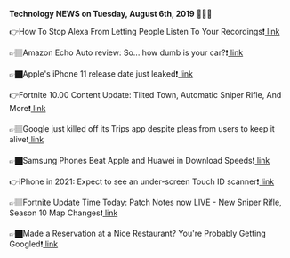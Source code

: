 <b>Technology NEWS on Tuesday, August 6th, 2019</b> 📡📡📡 

👉How To Stop Alexa From Letting People Listen To Your Recordings❗️<a href='https://www.google.com/url?rct=j&sa=t&url=https://www.ibtimes.com/how-stop-alexa-letting-people-listen-your-recordings-2811093&ct=ga&cd=CAIyGmVjZmViYzNiZjFkNzQyNDM6Y29tOmVuOlVT&usg=AFQjCNGo9M_D-NYQbdPR8g0RPhuIEbWCfg'> link</a>

👉🏽Amazon Echo Auto review: So... how dumb is your car?❗️<a href='https://www.google.com/url?rct=j&sa=t&url=https://www.theverge.com/2019/8/6/20754404/amazon-echo-auto-review-alexa-car-price-specs-features&ct=ga&cd=CAIyGmVjZmViYzNiZjFkNzQyNDM6Y29tOmVuOlVT&usg=AFQjCNENDu597ytMVYMHwYdO31Be91KNwA'> link</a>

👉🏿Apple's iPhone 11 release date just leaked❗️<a href='https://www.google.com/url?rct=j&sa=t&url=https://bgr.com/2019/08/06/iphone-11-release-date-leak-september-20-softbank/&ct=ga&cd=CAIyGmVjZmViYzNiZjFkNzQyNDM6Y29tOmVuOlVT&usg=AFQjCNEtDmU7RoOWlECdb34cGvZWzBWlOQ'> link</a>

👉Fortnite 10.00 Content Update: Tilted Town, Automatic Sniper Rifle, And More❗️<a href='https://www.google.com/url?rct=j&sa=t&url=https://www.gamespot.com/articles/fortnite-1000-content-update-tilted-town-automatic/1100-6468930/&ct=ga&cd=CAIyGmVjZmViYzNiZjFkNzQyNDM6Y29tOmVuOlVT&usg=AFQjCNEgQmzBUvc_P3QLqifclgDGglHrbQ'> link</a>

👉🏽Google just killed off its Trips app despite pleas from users to keep it alive❗️<a href='https://www.google.com/url?rct=j&sa=t&url=https://www.zdnet.com/article/google-just-killed-off-its-trips-app-despite-pleas-from-users-to-keep-it-alive/&ct=ga&cd=CAIyGmVjZmViYzNiZjFkNzQyNDM6Y29tOmVuOlVT&usg=AFQjCNHqntwPPO_ElxQJrhRR1k4MOd3nZg'> link</a>

👉🏿Samsung Phones Beat Apple and Huawei in Download Speeds❗️<a href='https://www.google.com/url?rct=j&sa=t&url=https://www.tomsguide.com/news/samsung-phones-beat-apple-and-huawei-in-download-speeds&ct=ga&cd=CAIyGmVjZmViYzNiZjFkNzQyNDM6Y29tOmVuOlVT&usg=AFQjCNHNmtzlYYU_VbjB0YK8GB12QdRWUw'> link</a>

👉iPhone in 2021: Expect to see an under-screen Touch ID scanner❗️<a href='https://www.google.com/url?rct=j&sa=t&url=https://www.zdnet.com/article/iphone-in-2021-expect-to-see-an-under-screen-touch-id-scanner/&ct=ga&cd=CAIyGmVjZmViYzNiZjFkNzQyNDM6Y29tOmVuOlVT&usg=AFQjCNE-XpHOOHP-DdAI8Z5_WjfEBsU8Sw'> link</a>

👉🏽Fortnite Update Time Today: Patch Notes now LIVE - New Sniper Rifle, Season 10 Map Changes❗️<a href='https://www.google.com/url?rct=j&sa=t&url=https://www.dailystar.co.uk/tech/gaming/796333/Fortnite-Update-10-01-Patch-Notes-Next-Season-10-server-Downtime-and-map-changes-news&ct=ga&cd=CAIyGmVjZmViYzNiZjFkNzQyNDM6Y29tOmVuOlVT&usg=AFQjCNFpCtfanR1h_9_YWRECM_D78KKE3Q'> link</a>

👉🏿Made a Reservation at a Nice Restaurant? You're Probably Getting Googled❗️<a href='https://www.google.com/url?rct=j&sa=t&url=https://www.vice.com/en_in/article/evjgpm/restaurants-google-you-regularly-to-figure-out-what-you-want-and-maybe-even-judge-you&ct=ga&cd=CAIyGmVjZmViYzNiZjFkNzQyNDM6Y29tOmVuOlVT&usg=AFQjCNGwCx4i-f-O-P12_JGKGSXDteQGGQ'> link</a>

